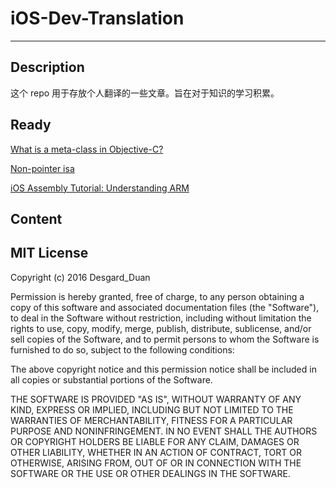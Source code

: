 # iOS-Dev-Translation

--- 

## Description

这个 repo 用于存放个人翻译的一些文章。旨在对于知识的学习积累。

## Ready

[What is a meta-class in Objective-C?](http://www.cocoawithlove.com/2010/01/what-is-meta-class-in-objective-c.html)

[Non-pointer isa](http://www.sealiesoftware.com/blog/archive/2013/09/24/objc_explain_Non-pointer_isa.html)

[iOS Assembly Tutorial: Understanding ARM](https://www.raywenderlich.com/37181/ios-assembly-tutorial)

## Content

## MIT License

Copyright (c) 2016 Desgard_Duan

Permission is hereby granted, free of charge, to any person obtaining a copy
of this software and associated documentation files (the "Software"), to deal
in the Software without restriction, including without limitation the rights
to use, copy, modify, merge, publish, distribute, sublicense, and/or sell
copies of the Software, and to permit persons to whom the Software is
furnished to do so, subject to the following conditions:

The above copyright notice and this permission notice shall be included in all
copies or substantial portions of the Software.

THE SOFTWARE IS PROVIDED "AS IS", WITHOUT WARRANTY OF ANY KIND, EXPRESS OR
IMPLIED, INCLUDING BUT NOT LIMITED TO THE WARRANTIES OF MERCHANTABILITY,
FITNESS FOR A PARTICULAR PURPOSE AND NONINFRINGEMENT. IN NO EVENT SHALL THE
AUTHORS OR COPYRIGHT HOLDERS BE LIABLE FOR ANY CLAIM, DAMAGES OR OTHER
LIABILITY, WHETHER IN AN ACTION OF CONTRACT, TORT OR OTHERWISE, ARISING FROM,
OUT OF OR IN CONNECTION WITH THE SOFTWARE OR THE USE OR OTHER DEALINGS IN THE
SOFTWARE.


